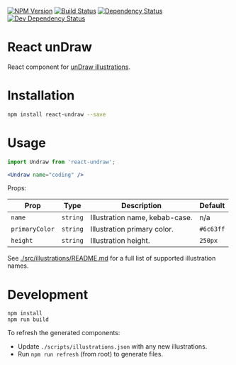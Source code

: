 [![NPM Version](https://badge.fury.io/js/react-undraw.svg)](https://badge.fury.io/js/react-undraw)
[![Build Status](https://travis-ci.org/justinlettau/react-undraw.svg?branch=master)](https://travis-ci.org/justinlettau/react-undraw)
[![Dependency Status](https://david-dm.org/justinlettau/react-undraw.svg)](https://david-dm.org/justinlettau/react-undraw)
[![Dev Dependency Status](https://david-dm.org/justinlettau/react-undraw/dev-status.svg)](https://david-dm.org/justinlettau/react-undraw?type=dev)

# React unDraw
React component for [unDraw illustrations](https://undraw.co/).

# Installation
```bash
npm install react-undraw --save
```

# Usage
```jsx
import Undraw from 'react-undraw';

<Undraw name="coding" />
```

Props:

| Prop           | Type     | Description                    | Default   |
|----------------|----------|--------------------------------|-----------|
| `name`         | `string` | Illustration name, kebab-case. | n/a       |
| `primaryColor` | `string` | Illustration primary color.    | `#6c63ff` |
| `height`       | `string` | Illustration height.           | `250px`   |

See [./src/illustrations/README.md](./src/illustrations/README.md) for a full list of supported illustration names.

# Development
```
npm install
npm run build
```

To refresh the generated components:

- Update `./scripts/illustrations.json` with any new illustrations.
- Run `npm run refresh` (from root) to generate files.
